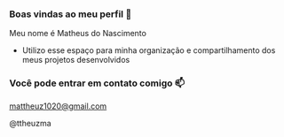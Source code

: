 ### Boas vindas ao meu perfil 💙

Meu nome é Matheus do Nascimento

- Utilizo esse espaço para minha organização e compartilhamento dos meus projetos desenvolvidos

### Você pode entrar em contato comigo 📫

 mattheuz1020@gmail.com

@ttheuzma


